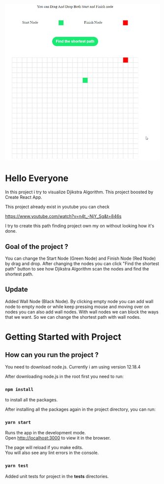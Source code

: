 ![test](https://github.com/Enisbeygorus/React-Typescript-Path-Finder/blob/main/assets/pathGif.gif)

# Hello Everyone

In this project i try to visualize Djikstra Algorithm. This project boosted by Create React App.

This project already exist in youtube you can check

https://www.youtube.com/watch?v=n4t_-NjY_Sg&t=846s

I try to create this path finding project own my on without looking how it's done.

## Goal of the project ?

You can change the Start Node (Green Node) and Finish Node (Red Node) by drag and drop.
After changing the nodes you can click "Find the shortest path" button to see how Djikstra Algorithm scan the nodes
and find the shortest path.

## Update

Added Wall Node (Black Node).
By clicking empty node you can add wall node to empty node or while keep pressing mouse and moving
over on nodes you can also add wall nodes. With wall nodes we can block the ways that we want. So we can
change the shortest path with wall nodes.

# Getting Started with Project

## How can you run the project ?

You need to download node.js. Currently i am using version 12.18.4

After downloading node.js in the root first you need to run:

### `npm install`

to install all the packages.

After installing all the packages again in the project directory, you can run:

### `yarn start`

Runs the app in the development mode.\
Open [http://localhost:3000](http://localhost:3000) to view it in the browser.

The page will reload if you make edits.\
You will also see any lint errors in the console.

### `yarn test`

Added unit tests for project in the __tests__ directories.
